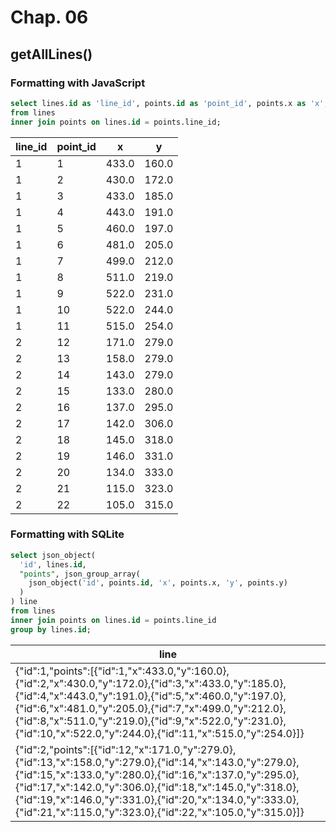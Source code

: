 # Chap. 06

## getAllLines()

### Formatting with JavaScript

```sql
select lines.id as 'line_id', points.id as 'point_id', points.x as 'x', points.y as 'y'
from lines 
inner join points on lines.id = points.line_id;
```

| line_id | point_id | x     | y     | 
| ------- | -------- | ----- | ----- | 
| 1       | 1        | 433.0 | 160.0 | 
| 1       | 2        | 430.0 | 172.0 | 
| 1       | 3        | 433.0 | 185.0 | 
| 1       | 4        | 443.0 | 191.0 | 
| 1       | 5        | 460.0 | 197.0 | 
| 1       | 6        | 481.0 | 205.0 | 
| 1       | 7        | 499.0 | 212.0 | 
| 1       | 8        | 511.0 | 219.0 | 
| 1       | 9        | 522.0 | 231.0 | 
| 1       | 10       | 522.0 | 244.0 | 
| 1       | 11       | 515.0 | 254.0 | 
| 2       | 12       | 171.0 | 279.0 | 
| 2       | 13       | 158.0 | 279.0 | 
| 2       | 14       | 143.0 | 279.0 | 
| 2       | 15       | 133.0 | 280.0 | 
| 2       | 16       | 137.0 | 295.0 | 
| 2       | 17       | 142.0 | 306.0 | 
| 2       | 18       | 145.0 | 318.0 | 
| 2       | 19       | 146.0 | 331.0 | 
| 2       | 20       | 134.0 | 333.0 | 
| 2       | 21       | 115.0 | 323.0 | 
| 2       | 22       | 105.0 | 315.0 | 

### Formatting with SQLite

```sql
select json_object(
  'id', lines.id,
  "points", json_group_array(
    json_object('id', points.id, 'x', points.x, 'y', points.y)
  )
) line 
from lines 
inner join points on lines.id = points.line_id 
group by lines.id;
```

| line                                                                                                                                                                                                                                                                                                                                                          | 
| ------------------------------------------------------------------------------------------------------------------------------------------------------------------------------------------------------------------------------------------------------------------------------------------------------------------------------------------------------------- | 
| {"id":1,"points":[{"id":1,"x":433.0,"y":160.0},{"id":2,"x":430.0,"y":172.0},{"id":3,"x":433.0,"y":185.0},{"id":4,"x":443.0,"y":191.0},{"id":5,"x":460.0,"y":197.0},{"id":6,"x":481.0,"y":205.0},{"id":7,"x":499.0,"y":212.0},{"id":8,"x":511.0,"y":219.0},{"id":9,"x":522.0,"y":231.0},{"id":10,"x":522.0,"y":244.0},{"id":11,"x":515.0,"y":254.0}]}          | 
| {"id":2,"points":[{"id":12,"x":171.0,"y":279.0},{"id":13,"x":158.0,"y":279.0},{"id":14,"x":143.0,"y":279.0},{"id":15,"x":133.0,"y":280.0},{"id":16,"x":137.0,"y":295.0},{"id":17,"x":142.0,"y":306.0},{"id":18,"x":145.0,"y":318.0},{"id":19,"x":146.0,"y":331.0},{"id":20,"x":134.0,"y":333.0},{"id":21,"x":115.0,"y":323.0},{"id":22,"x":105.0,"y":315.0}]} | 

